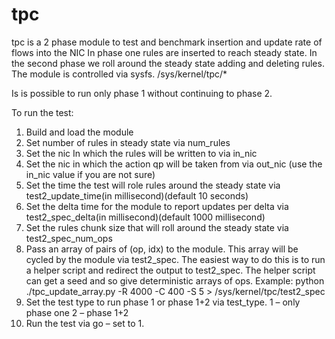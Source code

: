 # tpc
tpc is a 2 phase module to test and benchmark insertion and update rate of flows into the NIC
In phase one rules are inserted to reach steady state. 
In the second phase we roll around the steady state adding and deleting rules.
The module is controlled via sysfs. /sys/kernel/tpc/*

Is is possible to run only phase 1 without continuing to phase 2.

To run the test:

1.	Build and load the module
2.	Set number of rules in steady state via num_rules
3.	Set the nic In which the rules will be written to via in_nic 
4.	Set the nic in which the action qp will be taken from via out_nic (use the  in_nic value if you are not sure) 
5.	Set the time the test will role rules around the steady state via test2_update_time(in millisecond)(default 10 seconds)
6.	Set the delta time for the module to report updates per delta via test2_spec_delta(in millisecond)(default 1000 millisecond)
7.	Set the rules chunk size that will roll around the steady state via test2_spec_num_ops
8.	Pass an array of  pairs of (op, idx) to the module. This array will be cycled by the module via test2_spec. The easiest way to do this is to run a helper script and redirect the output to test2_spec. The helper script can get a seed and so give deterministic arrays of ops. Example: 
python ./tpc_update_array.py -R 4000 -C 400 -S 5  > /sys/kernel/tpc/test2_spec
9.	Set the test type to run phase 1 or phase 1+2 via test_type. 1 – only phase one 2 – phase 1+2
10.	Run the test via go – set to 1. 

